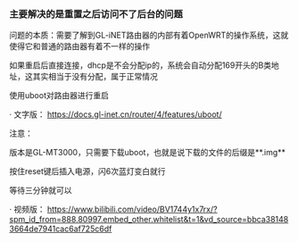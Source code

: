 ### 主要解决的是重置之后访问不了后台的问题
问题的本质：需要了解到GL-iNET路由器的内部有着OpenWRT的操作系统，这就使得它和普通的路由器有着不一样的操作

如果重启后直接连接，dhcp是不会分配ip的，系统会自动分配169开头的B类地址，这其实相当于没有分配，属于正常情况

使用uboot对路由器进行重启

· 文字版：
https://docs.gl-inet.cn/router/4/features/uboot/

注意：

版本是GL-MT3000，只需要下载uboot，也就是说下载的文件的后缀是**.img**

按住reset键后插入电源，闪6次蓝灯变白就行

等待三分钟就可以

· 视频版：
https://www.bilibili.com/video/BV1744y1x7rx/?spm_id_from=888.80997.embed_other.whitelist&t=1&vd_source=bbca381483664de7941cac6af725c6df
